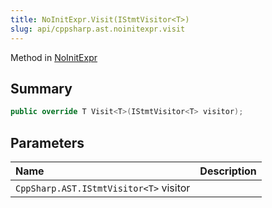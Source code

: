 ```yaml
---
title: NoInitExpr.Visit(IStmtVisitor<T>)
slug: api/cppsharp.ast.noinitexpr.visit
---
```

Method in [NoInitExpr](/api/cppsharp/ast/noinitexpr)

## Summary



```csharp
public override T Visit<T>(IStmtVisitor<T> visitor);
```

## Parameters

|Name|Description|
|:---|:---|
|`CppSharp.AST.IStmtVisitor<T>` visitor||


